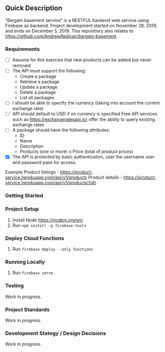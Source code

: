## Quick Description

"Bargain basement service" is a RESTFUL backend web service using Firebase as backend. Project development started on November 28, 2019, and ends on December 5, 2019. This repositiory also relates to https://github.com/AndrewRedican/bargain-basement.

### Requirements

- [ ] Assume for this exercise that new products can be added but never removed
- [ ] The API must support the following:
  - Create a package
  - Retrieve a package
  - Update a package
  - Delete a package
  - List all packages
- [ ] I should be able to specify the currency (taking into account the current exchange rate)
- [ ] API should default to USD if no currency is specified Free API services such as https://exchangeratesapi.io/ offer the ability to query existing exchange rates
- [ ] A package should have the following attributes:
  - ID
  - Name
  - Description
  - Products (one or more) o Price (total of product prices)
- [x] The API is protected by basic authentication, user the username user and password pass for access.

Example
Product listings - https://product-service.herokuapp.com/api/v1/products Product details - https://product-service.herokuapp.com/api/v1/products/{id}

### Getting Started

### Project Setup

1. Install Node https://nodejs.org/en/
2. Run `npm install -g firebase-tools`

### Deploy Cloud Functions

1. Run `firebase deploy --only functions`

### Running Locally

1. Run `firebase serve`

### Testing

Work in progress.

### Project Standards

Work in progress.

### Development Stategy / Design Decisions

Work in progress.
